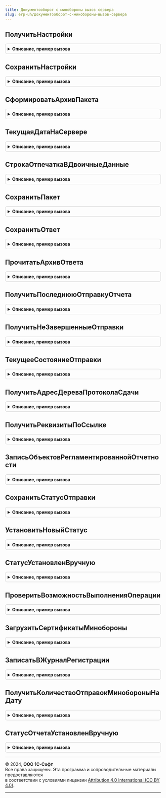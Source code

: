 ```yaml
---
title: Документооборот с минобороны вызов сервера
slug: erp-uh/документооборот-с-минобороны-вызов-сервера
---
```



## ПолучитьНастройки
<details style="margin: 1em 0; padding: 0.5em; border: 1px solid #ccc; border-radius: 6px;">

<summary style="font-weight: bold; cursor: pointer;">Описание, пример вызова</summary>

```bsl

Функция ПолучитьНастройки(Организация) Экспорт
```

Пример вызова
```bsl
Результат = ДокументооборотСМинобороныВызовСервера.ПолучитьНастройки(Организация) 
```
</details>

## СохранитьНастройки
<details style="margin: 1em 0; padding: 0.5em; border: 1px solid #ccc; border-radius: 6px;">

<summary style="font-weight: bold; cursor: pointer;">Описание, пример вызова</summary>

```bsl

Функция СохранитьНастройки(Организация, Сертификат) Экспорт
```

Пример вызова
```bsl
Результат = ДокументооборотСМинобороныВызовСервера.СохранитьНастройки(Организация, Сертификат) 
```
</details>

## СформироватьАрхивПакета
<details style="margin: 1em 0; padding: 0.5em; border: 1px solid #ccc; border-radius: 6px;">

<summary style="font-weight: bold; cursor: pointer;">Описание, пример вызова</summary>

```bsl

Функция СформироватьАрхивПакета(ПараметрыАрхивации) Экспорт
```

Пример вызова
```bsl
Результат = ДокументооборотСМинобороныВызовСервера.СформироватьАрхивПакета(ПараметрыАрхивации) 
```
</details>

## ТекущаяДатаНаСервере
<details style="margin: 1em 0; padding: 0.5em; border: 1px solid #ccc; border-radius: 6px;">

<summary style="font-weight: bold; cursor: pointer;">Описание, пример вызова</summary>

```bsl

Функция ТекущаяДатаНаСервере() Экспорт
```

Пример вызова
```bsl
Результат = ДокументооборотСМинобороныВызовСервера.ТекущаяДатаНаСервере() 
```
</details>

## СтрокаОтпечаткаВДвоичныеДанные
<details style="margin: 1em 0; padding: 0.5em; border: 1px solid #ccc; border-radius: 6px;">

<summary style="font-weight: bold; cursor: pointer;">Описание, пример вызова</summary>

```bsl

Функция СтрокаОтпечаткаВДвоичныеДанные(Строка) Экспорт
```

Пример вызова
```bsl
Результат = ДокументооборотСМинобороныВызовСервера.СтрокаОтпечаткаВДвоичныеДанные(Строка) 
```
</details>

## СохранитьПакет
<details style="margin: 1em 0; padding: 0.5em; border: 1px solid #ccc; border-radius: 6px;">

<summary style="font-weight: bold; cursor: pointer;">Описание, пример вызова</summary>

```bsl

Функция СохранитьПакет(Параметры) Экспорт
```

Пример вызова
```bsl
Результат = ДокументооборотСМинобороныВызовСервера.СохранитьПакет(Параметры) 
```
</details>

## СохранитьОтвет
<details style="margin: 1em 0; padding: 0.5em; border: 1px solid #ccc; border-radius: 6px;">

<summary style="font-weight: bold; cursor: pointer;">Описание, пример вызова</summary>

```bsl

Функция СохранитьОтвет(Параметры) Экспорт
```

Пример вызова
```bsl
Результат = ДокументооборотСМинобороныВызовСервера.СохранитьОтвет(Параметры) 
```
</details>

## ПрочитатьАрхивОтвета
<details style="margin: 1em 0; padding: 0.5em; border: 1px solid #ccc; border-radius: 6px;">

<summary style="font-weight: bold; cursor: pointer;">Описание, пример вызова</summary>

```bsl

Функция ПрочитатьАрхивОтвета(Адрес) Экспорт
```

Пример вызова
```bsl
Результат = ДокументооборотСМинобороныВызовСервера.ПрочитатьАрхивОтвета(Адрес) 
```
</details>

## ПолучитьПоследнююОтправкуОтчета
<details style="margin: 1em 0; padding: 0.5em; border: 1px solid #ccc; border-radius: 6px;">

<summary style="font-weight: bold; cursor: pointer;">Описание, пример вызова</summary>

```bsl

Функция ПолучитьПоследнююОтправкуОтчета(ОтчетСсылка) Экспорт
```

Пример вызова
```bsl
Результат = ДокументооборотСМинобороныВызовСервера.ПолучитьПоследнююОтправкуОтчета(ОтчетСсылка) 
```
</details>

## ПолучитьНеЗавершенныеОтправки
<details style="margin: 1em 0; padding: 0.5em; border: 1px solid #ccc; border-radius: 6px;">

<summary style="font-weight: bold; cursor: pointer;">Описание, пример вызова</summary>

```bsl

Функция ПолучитьНеЗавершенныеОтправки(Организация) Экспорт
```

Пример вызова
```bsl
Результат = ДокументооборотСМинобороныВызовСервера.ПолучитьНеЗавершенныеОтправки(Организация) 
```
</details>

## ТекущееСостояниеОтправки
<details style="margin: 1em 0; padding: 0.5em; border: 1px solid #ccc; border-radius: 6px;">

<summary style="font-weight: bold; cursor: pointer;">Описание, пример вызова</summary>

```bsl

Функция ТекущееСостояниеОтправки(Знач Ссылка, Знач ДополнительныеПараметры) Экспорт
```

Пример вызова
```bsl
Результат = ДокументооборотСМинобороныВызовСервера.ТекущееСостояниеОтправки(Ссылка, ДополнительныеПараметры) 
```
</details>

## ПолучитьАдресДереваПротоколаСдачи
<details style="margin: 1em 0; padding: 0.5em; border: 1px solid #ccc; border-radius: 6px;">

<summary style="font-weight: bold; cursor: pointer;">Описание, пример вызова</summary>

```bsl

Функция ПолучитьАдресДереваПротоколаСдачи(ИсточникСсылка) Экспорт
```

Пример вызова
```bsl
Результат = ДокументооборотСМинобороныВызовСервера.ПолучитьАдресДереваПротоколаСдачи(ИсточникСсылка) 
```
</details>

## ПолучитьРеквизитыПоСсылке
<details style="margin: 1em 0; padding: 0.5em; border: 1px solid #ccc; border-radius: 6px;">

<summary style="font-weight: bold; cursor: pointer;">Описание, пример вызова</summary>

```bsl

Функция ПолучитьРеквизитыПоСсылке(Ссылка, Реквизиты) Экспорт
```

Пример вызова
```bsl
Результат = ДокументооборотСМинобороныВызовСервера.ПолучитьРеквизитыПоСсылке(Ссылка, Реквизиты) 
```
</details>

## ЗаписьОбъектовРегламентированнойОтчетности
<details style="margin: 1em 0; padding: 0.5em; border: 1px solid #ccc; border-radius: 6px;">

<summary style="font-weight: bold; cursor: pointer;">Описание, пример вызова</summary>

```bsl

Процедура ЗаписьОбъектовРегламентированнойОтчетности(ОтчетСсылка, Отказ) Экспорт
```

Пример вызова
```bsl
ДокументооборотСМинобороныВызовСервера.ЗаписьОбъектовРегламентированнойОтчетности(ОтчетСсылка, Отказ) 
```
</details>

## СохранитьСтатусОтправки
<details style="margin: 1em 0; padding: 0.5em; border: 1px solid #ccc; border-radius: 6px;">

<summary style="font-weight: bold; cursor: pointer;">Описание, пример вызова</summary>

```bsl

Функция СохранитьСтатусОтправки(Отправка, Статус) Экспорт
```

Пример вызова
```bsl
Результат = ДокументооборотСМинобороныВызовСервера.СохранитьСтатусОтправки(Отправка, Статус) 
```
</details>

## УстановитьНовыйСтатус
<details style="margin: 1em 0; padding: 0.5em; border: 1px solid #ccc; border-radius: 6px;">

<summary style="font-weight: bold; cursor: pointer;">Описание, пример вызова</summary>

```bsl

Функция УстановитьНовыйСтатус(Отчет, Статус) Экспорт
```

Пример вызова
```bsl
Результат = ДокументооборотСМинобороныВызовСервера.УстановитьНовыйСтатус(Отчет, Статус) 
```
</details>

## СтатусУстановленВручную
<details style="margin: 1em 0; padding: 0.5em; border: 1px solid #ccc; border-radius: 6px;">

<summary style="font-weight: bold; cursor: pointer;">Описание, пример вызова</summary>

```bsl

Функция СтатусУстановленВручную(Отправка, Знач СтатусИзЖурнала) Экспорт
```

Пример вызова
```bsl
Результат = ДокументооборотСМинобороныВызовСервера.СтатусУстановленВручную(Отправка, СтатусИзЖурнала) 
```
</details>

## ПроверитьВозможностьВыполненияОперации
<details style="margin: 1em 0; padding: 0.5em; border: 1px solid #ccc; border-radius: 6px;">

<summary style="font-weight: bold; cursor: pointer;">Описание, пример вызова</summary>

```bsl

Функция ПроверитьВозможностьВыполненияОперации(ПараметрыАутентификации) Экспорт
```

Пример вызова
```bsl
Результат = ДокументооборотСМинобороныВызовСервера.ПроверитьВозможностьВыполненияОперации(ПараметрыАутентификации) 
```
</details>

## ЗагрузитьСертификатыМинобороны
<details style="margin: 1em 0; padding: 0.5em; border: 1px solid #ccc; border-radius: 6px;">

<summary style="font-weight: bold; cursor: pointer;">Описание, пример вызова</summary>

```bsl

Функция ЗагрузитьСертификатыМинобороны() Экспорт
```

Пример вызова
```bsl
Результат = ДокументооборотСМинобороныВызовСервера.ЗагрузитьСертификатыМинобороны() 
```
</details>

## ЗаписатьВЖурналРегистрации
<details style="margin: 1em 0; padding: 0.5em; border: 1px solid #ccc; border-radius: 6px;">

<summary style="font-weight: bold; cursor: pointer;">Описание, пример вызова</summary>

```bsl

Процедура ЗаписатьВЖурналРегистрации(ТекстОшибки) Экспорт
```

Пример вызова
```bsl
ДокументооборотСМинобороныВызовСервера.ЗаписатьВЖурналРегистрации(ТекстОшибки) 
```
</details>

## ПолучитьКоличествоОтправокМинобороныНаДату
<details style="margin: 1em 0; padding: 0.5em; border: 1px solid #ccc; border-radius: 6px;">

<summary style="font-weight: bold; cursor: pointer;">Описание, пример вызова</summary>

```bsl

Функция ПолучитьКоличествоОтправокМинобороныНаДату(Организация, Дата) Экспорт
```

Пример вызова
```bsl
Результат = ДокументооборотСМинобороныВызовСервера.ПолучитьКоличествоОтправокМинобороныНаДату(Организация, Дата) 
```
</details>

## СтатусОтчетаУстановленВручную
<details style="margin: 1em 0; padding: 0.5em; border: 1px solid #ccc; border-radius: 6px;">

<summary style="font-weight: bold; cursor: pointer;">Описание, пример вызова</summary>

```bsl

Функция СтатусОтчетаУстановленВручную(СсылкаНаОтчет, Статус) Экспорт
```

Пример вызова
```bsl
Результат = ДокументооборотСМинобороныВызовСервера.СтатусОтчетаУстановленВручную(СсылкаНаОтчет, Статус) 
```
</details>

---

© 2024, **ООО 1С-Софт**  
Все права защищены. Эта программа и сопроводительные материалы предоставляются  
в соответствии с условиями лицензии [Attribution 4.0 International (CC BY 4.0)](https://creativecommons.org/licenses/by/4.0/legalcode).

---
